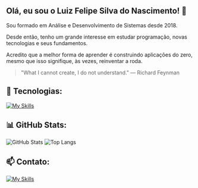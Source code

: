## Olá, eu sou o Luiz Felipe Silva do Nascimento! 👋

Sou formado em Análise e Desenvolvimento de Sistemas desde 2018.

Desde então, tenho um grande interesse em estudar programação, novas tecnologias e seus fundamentos. 

Acredito que a melhor forma de aprender é construindo aplicações do zero, mesmo que isso signifique, às vezes, reinventar a roda. 

> "What I cannot create, I do not understand." — Richard Feynman

## 🚀 Tecnologias:

[![My Skills](https://skillicons.dev/icons?i=js,html,css,nodejs,typescript,java,spring,swift,c,mongo,mysql,postgres,elasticsearch,docker,kubernetes,linux,azure,git,github)](https://skillicons.dev)

## 📊 GitHub Stats:

![GitHub Stats](https://github-readme-stats.vercel.app/api?username=luizfelipenascimento&show_icons=true&theme=gruvbox)
![Top Langs](https://github-readme-stats.vercel.app/api/top-langs/?username=luizfelipenascimento&layout=compact&theme=gruvbox&hide=php)

## 📫 Contato:  

[![My Skills](https://skillicons.dev/icons?i=linkedin)](https://www.linkedin.com/in/luiz-felipe-silva-do-nascimento-1ab1b399/)
